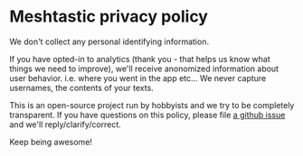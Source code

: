 # Meshtastic privacy policy

We don't collect any personal identifying information.  

If you have opted-in to analytics (thank you - that helps us know what things we need to improve), we'll receive anonomized information about user behavior.  i.e. where you went in the app etc...  We never
capture usernames, the contents of your texts.

This is an open-source project run by hobbyists and we try to be completely transparent.  If you have questions on this policy, please file [a github issue](https://github.com/geeksville/meshtastic-esp32/issues) and we'll reply/clarify/correct.

Keep being awesome!

